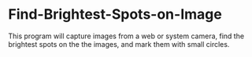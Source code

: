 # Find-Brightest-Spots-on-Image
 This program will capture images from a web or system camera, find the brightest spots on the the images, and mark them with small circles.
